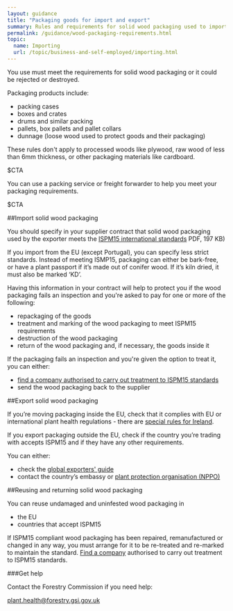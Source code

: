 ```yaml
---
layout: guidance
title: "Packaging goods for import and export"
summary: Rules and requirements for solid wood packaging used to import and export goods, including wooden crates, drums and pallets.
permalink: /guidance/wood-packaging-requirements.html
topic:
  name: Importing
  url: /topic/business-and-self-employed/importing.html
---
```

You use must meet the requirements for solid wood packaging or it could be rejected or destroyed.

Packaging products include:

- packing cases
- boxes and crates
- drums and similar packing
- pallets, box pallets and pallet collars
- dunnage (loose wood used to protect goods and their packaging)

These rules don't apply to processed woods like plywood, raw wood of less than 6mm thickness, or other packaging materials like cardboard.

$CTA

You can use a packing service or freight forwarder to help you meet your packaging requirements.

$CTA

##Import solid wood packaging

You should specify in your supplier contract that solid wood packaging used by the exporter meets the [ISPM15 international standards](http://www.forestry.gov.uk/pdf/fcph004.pdf/$file/fcph004.pdf) PDF, 197 KB)

If you import from the EU (except Portugal), you can specify less strict standards. Instead of meeting ISMP15, packaging can either be bark-free, or have a plant passport if it’s made out of conifer wood. If it’s kiln dried, it must also be marked ‘KD’.

Having this information in your contract will help to protect you if the wood packaging fails an inspection and you're asked to pay for one or more of the following:

- repackaging  of the goods
- treatment and marking of the wood packaging to meet ISPM15 requirements
- destruction of the wood packaging
- return of the wood packaging and, if necessary, the goods inside it

If the packaging fails an inspection and you're given the option to treat it, you can either:

- [find a company authorised to carry out treatment to ISPM15 standards](http://www.timcon.org/FindASupplier/Default.asp)
- send the wood packaging back to the supplier 

##Export solid wood packaging

If you’re moving packaging inside the EU, check that it complies with EU or international plant health regulations - there are [special rules for Ireland](http://www.forestry.gov.uk/forestry/INFD-9QHKKH).

If you export packaging outside the EU, check if the country you’re trading with accepts ISPM15 and if they have any other requirements. 

You can either:

- check the [global exporters' guide](http://www.timcon.org/ISPM15/ISPM15GlobalGuide.asp)
- contact the country’s embassy or [plant protection organisation (NPPO)](https://www.ippc.int/en/partners/regional-plant-protection-organizations)

##Reusing and returning solid  wood packaging

 You can reuse undamaged and uninfested wood packaging in 

- the EU
- countries that accept ISPM15

If ISPM15 compliant  wood packaging has been repaired, remanufactured or changed in any way, you must arrange for it to be re-treated and re-marked to maintain the standard. [Find a company]((http://www.timcon.org/FindASupplier/Default.asp)) authorised to carry out treatment to ISPM15 standards.

###Get help

Contact the Forestry Commission if you need help:

[plant.health@forestry.gsi.gov.uk](mailto:plant.health@forestry.gsi.gov.uk)
